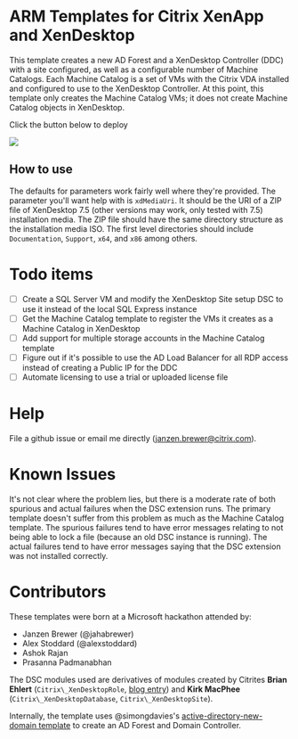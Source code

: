 # ARM Templates for Citrix XenApp and XenDesktop

This template creates a new AD Forest and a XenDesktop Controller (DDC) with a site configured, as well as a configurable number of Machine Catalogs. Each Machine Catalog is a set of VMs with the Citrix VDA installed and configured to use to the XenDesktop Controller. At this point, this template only creates the Machine Catalog VMs; it does not create Machine Catalog objects in XenDesktop.

Click the button below to deploy

<a href="https://portal.azure.com/#create/Microsoft.Template/uri/https%3A%2F%2Fraw.githubusercontent.com%2Fjahabrewer%2Fazurermtemplates%2Fmaster%2F0_hackathon-incomplete%2Fcitrix-xd%2Fazuredeploy.json" target="_blank">
    <img src="http://azuredeploy.net/deploybutton.png"/>
</a>

## How to use

The defaults for parameters work fairly well where they're provided. The parameter you'll want help with is `xdMediaUri`. It should be the URI of a ZIP file of XenDesktop 7.5 (other versions may work, only tested with 7.5) installation media. The ZIP file should have the same directory structure as the installation media ISO. The first level directories should include `Documentation`, `Support`, `x64`, and `x86` among others.

# Todo items

- [ ] Create a SQL Server VM and modify the XenDesktop Site setup DSC to use it instead of the local SQL Express instance
- [ ] Get the Machine Catalog template to register the VMs it creates as a Machine Catalog in XenDesktop
- [ ] Add support for multiple storage accounts in the Machine Catalog template
- [ ] Figure out if it's possible to use the AD Load Balancer for all RDP access instead of creating a Public IP for the DDC
- [ ] Automate licensing to use a trial or uploaded license file

# Help

File a github issue or email me directly (janzen.brewer@citrix.com).

# Known Issues

It's not clear where the problem lies, but there is a moderate rate of both spurious and actual failures when the DSC extension runs. The primary template doesn't suffer from this problem as much as the Machine Catalog template. The spurious failures tend to have error messages relating to not being able to lock a file (because an old DSC instance is running). The actual failures tend to have error messages saying that the DSC extension was not installed correctly.

# Contributors

These templates were born at a Microsoft hackathon attended by:

* Janzen Brewer (@jahabrewer)
* Alex Stoddard (@alexstoddard)
* Ashok Rajan
* Prasanna Padmanabhan

The DSC modules used are derivatives of modules created by Citrites **Brian Ehlert** (`Citrix\_XenDesktopRole`, [blog entry](http://blogs.citrix.com/2014/10/07/desired-state-configuration-xendesktop-dsc-resource-and-azure-dsc-vm-extension-part-6/)) and **Kirk MacPhee** (`Citrix\_XenDesktopDatabase`, `Citrix\_XenDesktopSite`).

Internally, the template uses @simongdavies's [active-directory-new-domain template](https://github.com/Azure/azure-quickstart-templates/tree/master/active-directory-new-domain) to create an AD Forest and Domain Controller.
